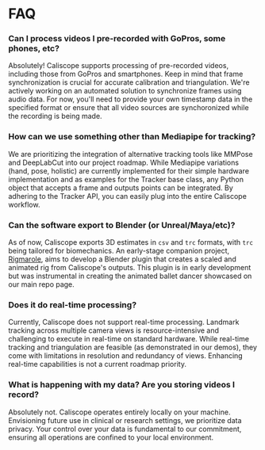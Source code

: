# FAQ

### Can I process videos I pre-recorded with GoPros, some phones, etc?

Absolutely! Caliscope supports processing of pre-recorded videos, including those from GoPros and smartphones. Keep in mind that frame synchronization is crucial for accurate calibration and triangulation. We're actively working on an automated solution to synchronize frames using audio data. For now, you'll need to provide your own timestamp data in the specified format or ensure that all video sources are synchoronized while the recording is being made.

### How can we use something other than Mediapipe for tracking?

We are prioritizing the integration of alternative tracking tools like MMPose and DeepLabCut into our project roadmap. While Mediapipe variations (hand, pose, holistic) are currently implemented for their simple hardware implementation and as examples for the Tracker base class, any Python object that accepts a frame and outputs points can be integrated. By adhering to the Tracker API, you can easily plug into the entire Caliscope workflow.

### Can the software export to Blender (or Unreal/Maya/etc)?

As of now, Caliscope exports 3D estimates in `csv` and `trc` formats, with `trc` being tailored for biomechanics. An early-stage companion project, [Rigmarole](https://github.com/mprib/rigmarole), aims to develop a Blender plugin that creates a scaled and animated rig from Caliscope's outputs. This plugin is in early development but was instrumental in creating the animated ballet dancer showcased on our main repo page.

### Does it do real-time processing?

Currently, Caliscope does not support real-time processing. Landmark tracking across multiple camera views is resource-intensive and challenging to execute in real-time on standard hardware. While real-time tracking and triangulation are feasible (as demonstrated in our demos), they come with limitations in resolution and redundancy of views. Enhancing real-time capabilities is not a current roadmap priority.

### What is happening with my data? Are you storing videos I record?

Absolutely not. Caliscope operates entirely locally on your machine. Envisioning future use in clinical or research settings, we prioritize data privacy. Your control over your data is fundamental to our commitment, ensuring all operations are confined to your local environment.
